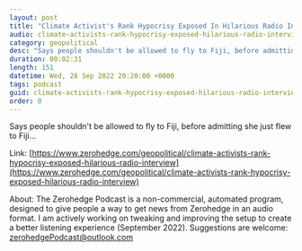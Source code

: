 ```yaml
---
layout: post
title: "Climate Activist's Rank Hypocrisy Exposed In Hilarious Radio Interview"
audio: climate-activists-rank-hypocrisy-exposed-hilarious-radio-interview-0
category: geopolitical
desc: "Says people shouldn't be allowed to fly to Fiji, before admitting she just flew to Fiji..."
duration: 00:02:31
length: 151
datetime: Wed, 28 Sep 2022 20:20:00 +0000
tags: podcast
guid: climate-activists-rank-hypocrisy-exposed-hilarious-radio-interview-0
order: 0
---
```

Says people shouldn't be allowed to fly to Fiji, before admitting she just flew to Fiji...

Link: [https://www.zerohedge.com/geopolitical/climate-activists-rank-hypocrisy-exposed-hilarious-radio-interview](https://www.zerohedge.com/geopolitical/climate-activists-rank-hypocrisy-exposed-hilarious-radio-interview)

About: The Zerohedge Podcast is a non-commercial, automated program, designed to give people a way to get news from Zerohedge in an audio format.  I am actively working on tweaking and improving the setup to create a better listening experience (September 2022).  Suggestions are welcome: [zerohedgePodcast@outlook.com](mailto:zerohedgePodcast@outlook.com)